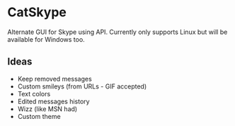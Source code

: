 # CatSkype
Alternate GUI for Skype using API.
Currently only supports Linux but will be available for Windows too.

## Ideas
- Keep removed messages
- Custom smileys (from URLs - GIF accepted)
- Text colors
- Edited messages history
- Wizz (like MSN had)
- Custom theme
